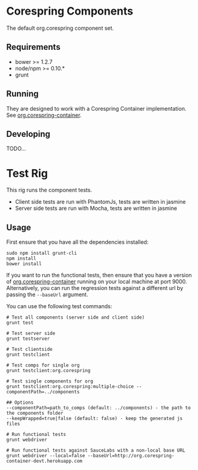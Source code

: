 # Corespring Components

The default org.corespring component set.

## Requirements

* bower >= 1.2.7
* node/npm >= 0.10.*
* grunt

## Running

They are designed to work with a Corespring Container implementation.
See [org.corespring-container](https://github.com/org.corespring/org.corespring-container).


## Developing

TODO...

# Test Rig

This rig runs the component tests.

* Client side tests are run with PhantomJs, tests are written in jasmine
* Server side tests are run with Mocha, tests are written in jasmine


## Usage

First ensure that you have all the dependencies installed:
    
    sudo npm install grunt-cli
    npm install
    bower install


If you want to run the functional tests, then ensure that you have a version of
[org.corespring-container](https://github.com/org.corespring/org.corespring-container) running on your local machine at port 9000.
Alternatively, you can run the regression tests against a different url by passing the `--baseUrl` argument.
    
You can use the following test commands:

    # Test all components (server side and client side)
    grunt test

    # Test server side
    grunt testserver

    # Test clientside
    grunt testclient

    # Test comps for single org
    grunt testclient:org.corespring

    # Test single components for org
    grunt testclient:org.corespring:multiple-choice --componentPath=../components

    ## Options
    --componentPath=path_to_comps (default: ../components) - the path to the components folder
    --keepWrapped=true|false (default: false) - keep the generated js files

    # Run functional tests
    grunt webdriver

    # Run functional tests against SauceLabs with a non-local base URL
    grunt webdriver --local=false --baseUrl=http://org.corespring-container-devt.herokuapp.com